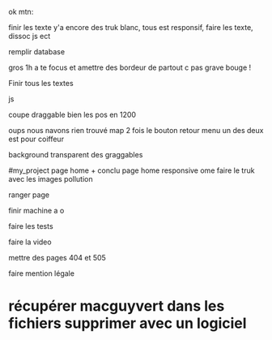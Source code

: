 ok mtn:

finir les texte y'a encore des truk blanc, tous est responsif, faire les texte, dissoc js ect

remplir database 

gros 1h a te focus et amettre des bordeur de partout c pas grave bouge !

Finir tous les textes

js

coupe draggable bien les pos en 1200 

oups nous navons rien trouvé map 2 fois le bouton retour menu un des deux est pour coiffeur

background transparent des graggables

#my_project page home + conclu page home responsive ome faire le truk avec les images pollution

ranger page



finir machine a o

faire les tests

faire la video

mettre des pages 404 et 505

faire mention légale



















# récupérer macguyvert dans les fichiers supprimer avec un logiciel 








